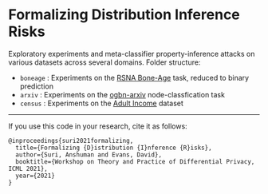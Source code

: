 # Formalizing Distribution Inference Risks

Exploratory experiments and meta-classifier property-inference attacks on various datasets across several domains.
Folder structure:

- `boneage` : Experiments on the [RSNA Bone-Age](https://www.kaggle.com/kmader/rsna-bone-age) task, reduced to binary prediction
- `arxiv` : Experiments on the [ogbn-arxiv](https://ogb.stanford.edu/docs/nodeprop/) node-classfication task
- `census` : Experiments on the [Adult Income](https://www.kaggle.com/uciml/adult-census-income) dataset

---

If you use this code in your research, cite it as follows:

```
@inproceedings{suri2021formalizing,
  title={Formalizing {D}istribution {I}nference {R}isks},
  author={Suri, Anshuman and Evans, David},
  booktitle={Workshop on Theory and Practice of Differential Privacy, ICML 2021},
  year={2021}
}
```
